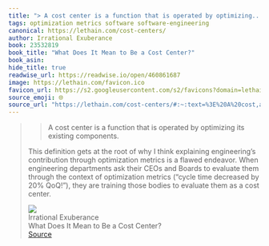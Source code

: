 ```yaml
---
title: "> A cost center is a function that is operated by optimizing..."
tags: optimization metrics software software-engineering
canonical: https://lethain.com/cost-centers/
author: Irrational Exuberance
book: 23532819
book_title: "What Does It Mean to Be a Cost Center?"
book_asin: 
hide_title: true
readwise_url: https://readwise.io/open/460861687
image: https://lethain.com/favicon.ico
favicon_url: https://s2.googleusercontent.com/s2/favicons?domain=lethain.com
source_emoji: 🌐
source_url: "https://lethain.com/cost-centers/#:~:text=%3E%20A%20cost,a%20cost%20center."
---
```


> > A cost center is a function that is operated by optimizing its existing components.
> 
> This definition gets at the root of why I think explaining engineering’s contribution through optimization metrics is a flawed endeavor. When engineering departments ask their CEOs and Boards to evaluate them through the context of optimization metrics (“cycle time decreased by 20% QoQ!”), they are training those bodies to evaluate them as a cost center.
> <div class="quoteback-footer"><div class="quoteback-avatar"><img class="mini-favicon" src="https://s2.googleusercontent.com/s2/favicons?domain=lethain.com"></div><div class="quoteback-metadata"><div class="metadata-inner"><span style="display:none">FROM:</span><div aria-label="Irrational Exuberance" class="quoteback-author"> Irrational Exuberance</div><div aria-label="What Does It Mean to Be a Cost Center?" class="quoteback-title"> What Does It Mean to Be a Cost Center?</div></div></div><div class="quoteback-backlink"><a target="_blank" aria-label="go to the full text of this quotation" rel="noopener" href="https://lethain.com/cost-centers/#:~:text=%3E%20A%20cost,a%20cost%20center." class="quoteback-arrow"> Source</a></div></div>